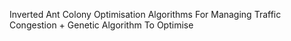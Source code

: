 Inverted Ant Colony Optimisation Algorithms For Managing Traffic Congestion + Genetic Algorithm To Optimise
